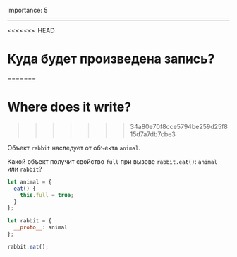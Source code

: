 importance: 5

---

<<<<<<< HEAD
# Куда будет произведена запись?
=======
# Where does it write?
>>>>>>> 34a80e70f8cce5794be259d25f815d7a7db7cbe3

Объект `rabbit` наследует от объекта `animal`.

Какой объект получит свойство `full` при вызове `rabbit.eat()`: `animal` или `rabbit`? 

```js
let animal = {
  eat() {
    this.full = true;
  }
};

let rabbit = {
  __proto__: animal
};

rabbit.eat();
```
